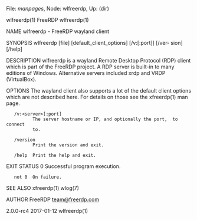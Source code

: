 File: *manpages*,  Node: wlfreerdp,  Up: (dir)

wlfreerdp(1)                        FreeRDP                       wlfreerdp(1)



NAME
       wlfreerdp - FreeRDP wayland client

SYNOPSIS
       wlfreerdp  [file]  [default_client_options] [/v:<server>[:port]] [/ver‐
       sion] [/help]

DESCRIPTION
       wlfreerdp is a wayland Remote Desktop Protocol (RDP)  client  which  is
       part  of the FreeRDP project. A RDP server is built-in to many editions
       of Windows. Alternative servers included xrdp and VRDP (VirtualBox).

OPTIONS
       The wayland client also supports a lot of the  default  client  options
       which  are not described here. For details on those see the xfreerdp(1)
       man page.

       /v:<server>[:port]
              The server hostname or IP, and optionally the port,  to  connect
              to.

       /version
              Print the version and exit.

       /help  Print the help and exit.

EXIT STATUS
       0      Successful program execution.

       not 0  On failure.


SEE ALSO
       xfreerdp(1) wlog(7)


AUTHOR
       FreeRDP <team@freerdp.com>



2.0.0-rc4                         2017-01-12                      wlfreerdp(1)

